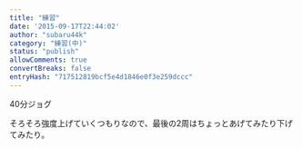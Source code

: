 ```yaml
---
title: "練習"
date: '2015-09-17T22:44:02'
author: "subaru44k"
category: "練習(中)"
status: "publish"
allowComments: true
convertBreaks: false
entryHash: "717512819bcf5e4d1846e0f3e259dccc"
---
```

40分ジョグ

そろそろ強度上げていくつもりなので、最後の2周はちょっとあげてみたり下げてみたり。
